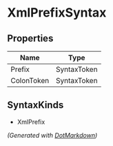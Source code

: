 # XmlPrefixSyntax

## Properties

| Name       | Type        |
| ---------- | ----------- |
| Prefix     | SyntaxToken |
| ColonToken | SyntaxToken |

## SyntaxKinds

* XmlPrefix

*\(Generated with [DotMarkdown](http://github.com/JosefPihrt/DotMarkdown)\)*